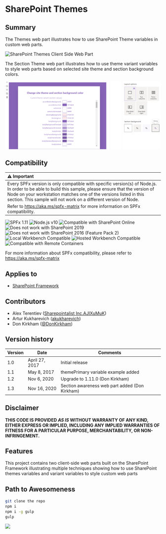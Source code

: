 # SharePoint Themes 

## Summary

The Themes web part illustrates how to use SharePoint Theme variables in custom web parts.

![SharePoint Themes Client Side Web Part](./assets/themes.png)

The Section Theme web part illustrates how to use theme variant variables to style web parts based on selected site theme and section background colors.

![SharePoint Section Themes Client Side Web Part](./assets/SectionThemes.png)


## Compatibility

| :warning: Important          |
|:---------------------------|
| Every SPFx version is only compatible with specific version(s) of Node.js. In order to be able to build this sample, please ensure that the version of Node on your workstation matches one of the versions listed in this section. This sample will not work on a different version of Node.|
|Refer to <https://aka.ms/spfx-matrix> for more information on SPFx compatibility.   |

![SPFx 1.11](https://img.shields.io/badge/SPFx-1.11.0-green.svg) 
![Node.js v10](https://img.shields.io/badge/Node.js-v10-green.svg) 
![Compatible with SharePoint Online](https://img.shields.io/badge/SharePoint%20Online-Compatible-green.svg)
![Does not work with SharePoint 2019](https://img.shields.io/badge/SharePoint%20Server%202019-Incompatible-red.svg)
![Does not work with SharePoint 2016 (Feature Pack 2)](https://img.shields.io/badge/SharePoint%20Server%202016%20(Feature%20Pack%202)-Incompatible-red.svg "SharePoint Server 2016 Feature Pack 2 requires SPFx 1.1")
![Local Workbench Compatible](https://img.shields.io/badge/Local%20Workbench-Compatible-green.svg)
![Hosted Workbench Compatible](https://img.shields.io/badge/Hosted%20Workbench-Compatible-green.svg)
![Compatible with Remote Containers](https://img.shields.io/badge/Remote%20Containers-Compatible-green.svg)


For more information about SPFx compatibility, please refer to https://aka.ms/spfx-matrix

## Applies to

* [SharePoint Framework](https://learn.microsoft.com/sharepoint/dev/spfx/sharepoint-framework-overview)

## Contributors

* Alex Terentiev ([Sharepointalist Inc.](http://www.sharepointalist.com)[AJIXuMuK](https://github.com/AJIXuMuK))
* Artur Kukharevich ([akukharevich](https://github.com/akukharevich))
* Don Kirkham ([@DonKirkham](https://twitter.com/DonKirkham))

## Version history

Version|Date|Comments
-------|----|--------
1.0|April 27, 2017|Initial release
1.1|May 8, 2017| themePrimary variable example added
1.2|Nov 6, 2020| Upgrade to 1.11.0 (Don Kirkham)
1.3|Nov 16, 2020| Section awareness web part added (Don Kirkham)

## Disclaimer

**THIS CODE IS PROVIDED *AS IS* WITHOUT WARRANTY OF ANY KIND, EITHER EXPRESS OR IMPLIED, INCLUDING ANY IMPLIED WARRANTIES OF FITNESS FOR A PARTICULAR PURPOSE, MERCHANTABILITY, OR NON-INFRINGEMENT.**

## Features

This project contains two client-side web parts built on the SharePoint Framework illustrating multiple techniques showing how to use SharePoint themes variables and variant variables to style custom web parts

## Path to Awesomeness

```bash
git clone the repo
npm i
npm i -g gulp
gulp
```

<img src="https://m365-visitor-stats.azurewebsites.net/sp-dev-fx-webparts/samples/react-themes" />
